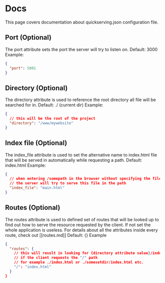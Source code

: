 # Docs
This page covers documentation about quickserving.json configuration file.

## Port (Optional)
The port attribute sets the port the server will try to listen on.
Default: 3000
Example:
```json
{
  "port": 5001
}
```
## Directory (Optional)
The directory attribute is used to reference the root directory all file will be searched for in.
Default: ./ (current dir)
Example:
```json
{
  // this will be the root of the project
  "directory": "/www/mywebsite"
}
```

## Index file (Optional)
The index_file attribute is used to set the alternative name to index.html file
that will be served in automatically while requesting a path.
Default: index.html
Example:
```json
{
  // when entering /somepath in the browser without specifying the file name
  // the server will try to serve this file in the path
  "index_file": "main.html"
}
```

## Routes (Optional)
The routes attribute is used to defined set of routes that will be looked up to find out how to serve the resource requested by the client.
If not set the whole application is useless.
For details about all the attributes inside every route, check out [[routes.md]]
Default: {}
Example
```json
{
  "routes": {
    // this will result in looking for {directory attribute value}/index.html
    // if the client requests the "/" path
    // for example ./index.html or ./somesetdir/index.html etc.
    "/": "index.html"
  }
}
```
